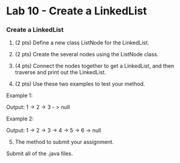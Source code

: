 # Lab 10 - Create a LinkedList

### Create a LinkedList

1. (2 pts) Define a new class ListNode for the LinkedList.

2. (2 pts) Create the several nodes using the ListNode class.

3. (4 pts) Connect the nodes together to get a LinkedList, and then traverse and print out the LinkedList.

4. (2 pts) Use these two examples to test your method.

Example 1:

Output: 1 -> 2 -> 3 - > null

Example 2:

Output: 1 -> 2 -> 3 -> 4 -> 5 -> 6 -> null

5. The method to submit your assignment.

Submit all of the .java files.